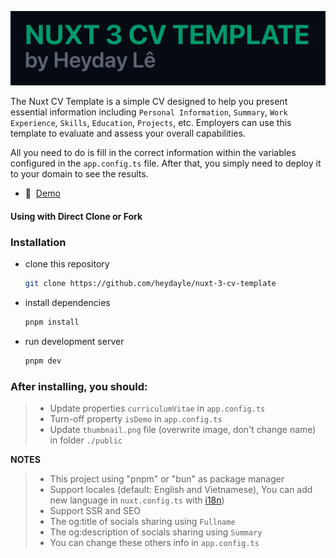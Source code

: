 [![Alpine](./public/cover.png)](https://nuxtcvtemplate.vercel.app/)

The Nuxt CV Template is a simple CV designed to help you present essential information including `Personal Information`, `Summary`, `Work Experience`, `Skills`, `Education`, `Projects`, etc. Employers can use this template to evaluate and assess your overall capabilities.

All you need to do is fill in the correct information within the variables configured in the `app.config.ts` file. After that, you simply need to deploy it to your domain to see the results.


- 📖&nbsp; [Demo](https://nuxtcvtemplate.vercel.app/)

#### Using with Direct Clone or Fork

### Installation
- clone this repository
  ```bash
  git clone https://github.com/heydayle/nuxt-3-cv-template
  ```
- install dependencies
  ```bash
  pnpm install
  ```
- run development server
  ```bash
  pnpm dev
  ```
### After installing, you should:

>- Update properties `curriculumVitae` in `app.config.ts`
>- Turn-off property `isDemo` in `app.config.ts`
>- Update `thumbnail.png` file (overwrite image, don't change name) in folder `./public`

**NOTES**
>
> - This project using "pnpm" or "bun" as package manager
> - Support locales (default: English and Vietnamese), You can add new language in `nuxt.config.ts` with [i18n](https://i18n.nuxtjs.org/docs/))
> - Support SSR and SEO
> - The og:title of socials sharing using `Fullname`
> - The og:description of socials sharing using `Summary`
> - You can change these others info in `app.config.ts`
